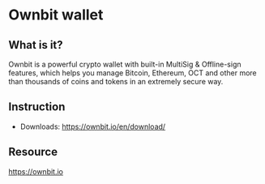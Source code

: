 # Ownbit wallet

## What is it?

Ownbit is a powerful crypto wallet with built-in MultiSig & Offline-sign features, which helps you manage Bitcoin, Ethereum, OCT and other more than thousands of coins and tokens in an extremely secure way.

## Instruction

* Downloads: <https://ownbit.io/en/download/>

## Resource

<https://ownbit.io>

